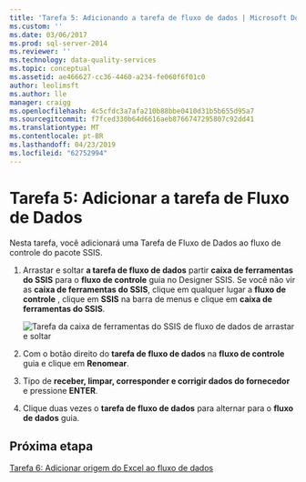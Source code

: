 ```yaml
---
title: 'Tarefa 5: Adicionando a tarefa de fluxo de dados | Microsoft Docs'
ms.custom: ''
ms.date: 03/06/2017
ms.prod: sql-server-2014
ms.reviewer: ''
ms.technology: data-quality-services
ms.topic: conceptual
ms.assetid: ae466627-cc36-4460-a234-fe060f6f01c0
author: leolimsft
ms.author: lle
manager: craigg
ms.openlocfilehash: 4c5cfdc3a7afa210b88bbe0410d31b5b655d95a7
ms.sourcegitcommit: f7fced330b64d6616aeb8766747295807c92dd41
ms.translationtype: MT
ms.contentlocale: pt-BR
ms.lasthandoff: 04/23/2019
ms.locfileid: "62752994"
---
```

# <a name="task-5-adding-data-flow-task"></a>Tarefa 5: Adicionar a tarefa de Fluxo de Dados
  Nesta tarefa, você adicionará uma Tarefa de Fluxo de Dados ao fluxo de controle do pacote SSIS.  
  
1.  Arrastar e soltar **a tarefa de fluxo de dados** partir **caixa de ferramentas do SSIS** para o **fluxo de controle** guia no Designer SSIS. Se você não vir as **caixa de ferramentas do SSIS**, clique em qualquer lugar a **fluxo de controle** , clique em **SSIS** na barra de menus e clique em **caixa de ferramentas do SSIS**.  
  
     ![Tarefa da caixa de ferramentas do SSIS de fluxo de dados de arrastar e soltar](../../2014/tutorials/media/et-addingdataflowtask.jpg "tarefa da caixa de ferramentas do SSIS de fluxo de dados de arrastar e soltar")  
  
2.  Com o botão direito do **tarefa de fluxo de dados** na **fluxo de controle** guia e clique em **Renomear**.  
  
3.  Tipo de **receber, limpar, corresponder e corrigir dados do fornecedor** e pressione **ENTER**.  
  
4.  Clique duas vezes o **tarefa de fluxo de dados** para alternar para o **fluxo de dados** guia.  
  
## <a name="next-step"></a>Próxima etapa  
 [Tarefa 6: Adicionar origem do Excel ao fluxo de dados](task-6-adding-excel-source-to-the-data-flow.md)  
  
  
